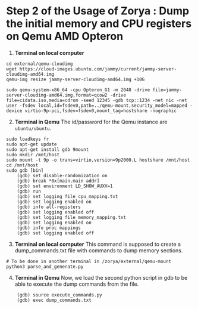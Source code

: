 # Step 2 of the Usage of Zorya : Dump the initial memory and CPU registers on Qemu AMD Opteron

1. **Terminal on local computer**
```
cd external/qemu-cloudimg
wget https://cloud-images.ubuntu.com/jammy/current/jammy-server-cloudimg-amd64.img
qemu-img resize jammy-server-cloudimg-amd64.img +10G

sudo qemu-system-x86_64 -cpu Opteron_G1 -m 2048 -drive file=jammy-server-cloudimg-amd64.img,format=qcow2 -drive file=cidata.iso,media=cdrom -seed 12345 -gdb tcp::1234 -net nic -net user -fsdev local,id=fsdev0,path=../qemu-mount,security_model=mapped -device virtio-9p-pci,fsdev=fsdev0,mount_tag=hostshare -nographic
```
2. **Terminal in Qemu**
The id/password for the Qemu instance are ```ubuntu/ubuntu```.
```
sudo loadkeys fr
sudo apt-get update 
sudo apt-get install gdb 9mount
sudo mkdir /mnt/host
sudo mount -t 9p -o trans=virtio,version=9p2000.L hostshare /mnt/host
cd /mnt/host
sudo gdb [bin]
	(gdb) set disable-randomization on
	(gdb) break *0x[main.main addr]
	(gdb) set environment LD_SHOW_AUXV=1 
	(gdb) run
    (gdb) set logging file cpu_mapping.txt
	(gdb) set logging enabled on
	(gdb) info all-registers
	(gdb) set logging enabled off
	(gdb) set logging file memory_mapping.txt
	(gdb) set logging enabled on
	(gdb) info proc mappings
	(gdb) set logging enabled off
```
3. **Terminal on local computer**
This command is supposed to create a dump_commands.txt file with commands to dump memory sections.
```
# To be done in another terminal in /zorya/external/qemu-mount
python3 parse_and_generate.py
```
4. **Terminal in Qemu**
Now, we load the second python script in gdb to be able to execute the dump commands from the file.
```
    (gdb) source execute_commands.py
    (gdb) exec dump_commands.txt 
```

